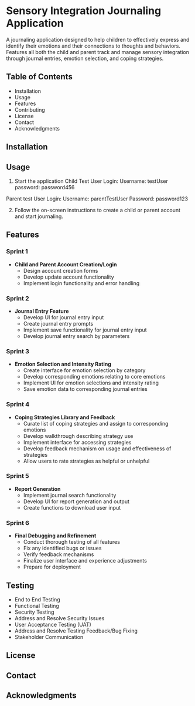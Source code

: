 
# Sensory Integration Journaling Application

A journaling application designed to help children to effectively express and identify their emotions and their connections to thoughts and behaviors.
Features all both the child and parent track and manage sensory integration through journal entries, emotion selection, and coping strategies.

## Table of Contents

- Installation
- Usage
- Features
- Contributing
- License
- Contact
- Acknowledgments

## Installation



## Usage

1. Start the application
Child Test User Login: 
Username: testUser    
password: password456

Parent test User Login:
Username: parentTestUser
Password: password123

2. Follow the on-screen instructions to create a child or parent account and start journaling.

## Features

### Sprint 1
- **Child and Parent Account Creation/Login**
  - Design account creation forms
  - Develop update account functionality
  - Implement login functionality and error handling

### Sprint 2
- **Journal Entry Feature**
  - Develop UI for journal entry input
  - Create journal entry prompts
  - Implement save functionality for journal entry input
  - Develop journal entry search by parameters

### Sprint 3
- **Emotion Selection and Intensity Rating**
  - Create interface for emotion selection by category
  - Develop corresponding emotions relating to core emotions
  - Implement UI for emotion selections and intensity rating
  - Save emotion data to corresponding journal entries

### Sprint 4
- **Coping Strategies Library and Feedback**
  - Curate list of coping strategies and assign to corresponding emotions
  - Develop walkthrough describing strategy use
  - Implement interface for accessing strategies
  - Develop feedback mechanism on usage and effectiveness of strategies
  - Allow users to rate strategies as helpful or unhelpful

### Sprint 5
- **Report Generation**
  - Implement journal search functionality
  - Develop UI for report generation and output
  - Create functions to download user input

### Sprint 6
- **Final Debugging and Refinement**
  - Conduct thorough testing of all features
  - Fix any identified bugs or issues
  - Verify feedback mechanisms
  - Finalize user interface and experience adjustments
  - Prepare for deployment

## Testing

- End to End Testing
- Functional Testing
- Security Testing
- Address and Resolve Security Issues
- User Acceptance Testing (UAT)
- Address and Resolve Testing Feedback/Bug Fixing
- Stakeholder Communication



## License


## Contact


## Acknowledgments
